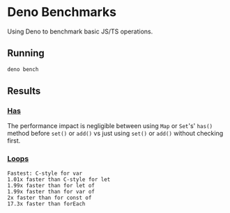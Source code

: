 # Deno Benchmarks

Using Deno to benchmark basic JS/TS operations.

## Running

```bash
deno bench
```

## Results

### [Has](./has.bench.ts)

The performance impact is negligible between using `Map` or `Set`'s' `has()` method before `set()` or `add()` vs just using `set()` or `add()` without checking first.

### [Loops](./loops.bench.ts)

```
Fastest: C-style for var
1.01x faster than C-style for let
1.99x faster than for let of
1.99x faster than for var of
2x faster than for const of
17.3x faster than forEach
```
